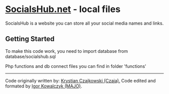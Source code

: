 # <a href="https://socialshub.net">SocialsHub.net</a> - local files
SocialsHub is a website you can store all your social media names and links.

## Getting Started
To make this code work, you need to import database from database/socialshub.sql

Php functions and db connect files you can find in folder 'functions'

---

Code originally written by: <a href="https://socialshub.net/krysczajkowski">Krystian Czajkowski (Czaja).</a>
Code edited and formated by <a href="https://igorkowalczyk.github.io">Igor Kowalczyk (MAJO)</a>.